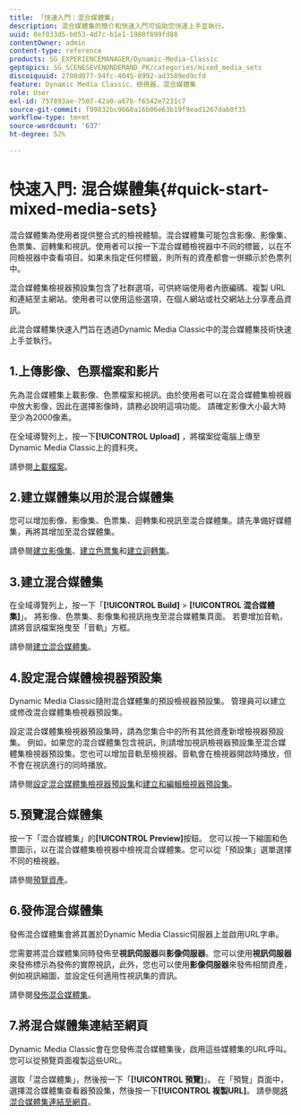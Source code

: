 ```yaml
---
title: 「快速入門：混合媒體集」
description: 混合媒體集的簡介和快速入門可協助您快速上手並執行。
uuid: 0ef033d5-b053-4d7c-b1e1-1980f899fd88
contentOwner: admin
content-type: reference
products: SG_EXPERIENCEMANAGER/Dynamic-Media-Classic
geptopics: SG_SCENESEVENONDEMAND_PK/categories/mixed_media_sets
discoiquuid: 2708d077-94fc-4045-8992-ad3589ed9cfd
feature: Dynamic Media Classic，檢視器，混合媒體集
role: User
exl-id: 757893ae-7507-42a0-a67b-f6542e7231c7
source-git-commit: f99832bc9660a16b06e63b19f9ead1267dab0f35
workflow-type: tm+mt
source-wordcount: '637'
ht-degree: 52%

---
```


# 快速入門: 混合媒體集{#quick-start-mixed-media-sets}

 混合媒體集為使用者提供整合式的檢視體驗。混合媒體集可能包含影像、影像集、色票集、迴轉集和視訊。使用者可以按一下混合媒體檢視器中不同的標籤，以在不同檢視器中查看項目。如果未指定任何標籤，則所有的資產都會一併顯示於色票列中。

混合媒體集檢視器預設集包含了社群選項，可供終端使用者內嵌編碼、複製 URL 和連結至主網站。使用者可以使用這些選項，在個人網站或社交網站上分享產品資訊。

此混合媒體集快速入門旨在透過Dynamic Media Classic中的混合媒體集技術快速上手並執行。

## 1.上傳影像、色票檔案和影片

先為混合媒體集上載影像、色票檔案和視訊。由於使用者可以在混合媒體集檢視器中放大影像，因此在選擇影像時，請務必說明這項功能。 請確定影像大小最大時至少為2000像素。

在全域導覽列上，按一下&#x200B;**[!UICONTROL Upload]** ，將檔案從電腦上傳至Dynamic Media Classic上的資料夾。

請參閱[上載檔案](uploading-files.md#uploading-your-files)。

## 2.建立媒體集以用於混合媒體集

您可以增加影像、影像集、色票集、迴轉集和視訊至混合媒體集。請先準備好媒體集，再將其增加至混合媒體集。

請參閱[建立影像集](creating-image-set.md#creating-an-image-set)、[建立色票集](creating-swatch-set.md#creating-a-swatch-set)和[建立迴轉集](creating-spin-set.md#creating-a-spin-set)。

## 3.建立混合媒體集

在全域導覽列上，按一下「**[!UICONTROL Build]** > **[!UICONTROL 混合媒體集]**」。 將影像、色票集、影像集和視訊拖曳至混合媒體集頁面。 若要增加音軌，請將音訊檔案拖曳至「音軌」方框。

請參閱[建立混合媒體集](creating-mixed-media-set.md#creating-a-mixed-media-set)。

## 4.設定混合媒體檢視器預設集

Dynamic Media Classic隨附混合媒體集的預設檢視器預設集。 管理員可以建立或修改混合媒體集檢視器預設集。

設定混合媒體集檢視器預設集時，請為您集合中的所有其他資產新增檢視器預設集。 例如，如果您的混合媒體集包含視訊，則請增加視訊檢視器預設集至混合媒體集檢視器預設集。您也可以增加音軌至檢視器。音軌會在檢視器開啟時播放，但不會在視訊進行的同時播放。

請參閱[設定混合媒體集檢視器預設集](setting-mixed-media-set-viewer.md#setting-up-a-mixed-media-set-viewer-preset)和[建立和編輯檢視器預設集](application-setup.md#adding-and-editing-viewer-presets)。

## 5.預覽混合媒體集

按一下「混合媒體集」的&#x200B;**[!UICONTROL Preview]**&#x200B;按鈕。 您可以按一下縮圖和色票圖示，以在混合媒體集檢視器中檢視混合媒體集。您可以從「預設集」選單選擇不同的檢視器。

請參閱[預覽資產](previewing-asset.md#previewing-an-asset)。

## 6.發佈混合媒體集

發佈混合媒體集會將其置於Dynamic Media Classic伺服器上並啟用URL字串。

您需要將混合媒體集同時發佈至&#x200B;**視訊伺服器**&#x200B;與&#x200B;**影像伺服器**。您可以使用&#x200B;**視訊伺服器**&#x200B;來發佈標示為發佈的實際視訊，此外，您也可以使用&#x200B;**影像伺服器**&#x200B;來發佈相關資產，例如視訊縮圖，並設定任何適用性視訊集的資訊。

請參閱[發佈混合媒體集](publishing-mixed-media-set.md#publishing-a-mixed-media-set)。

## 7.將混合媒體集連結至網頁

Dynamic Media Classic會在您發佈混合媒體集後，啟用這些媒體集的URL呼叫。 您可以從預覽頁面複製這些URL。

選取「混合媒體集」，然後按一下「**[!UICONTROL 預覽]**」。 在「預覽」頁面中，選擇混合媒體集查看器預設集，然後按一下&#x200B;**[!UICONTROL 複製URL]**。 請參閱[將混合媒體集連結至網頁](linking-mixed-media-set-web.md#linking-a-mixed-media-set-to-a-web-page)。
